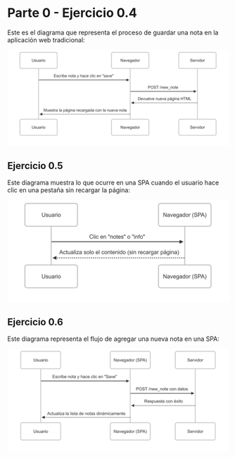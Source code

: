 # Parte 0 - Ejercicio 0.4

Este es el diagrama que representa el proceso de guardar una nota en la aplicación web tradicional:

![Diagrama](./diagrama_0_4.png)

## Ejercicio 0.5

Este diagrama muestra lo que ocurre en una SPA cuando el usuario hace clic en una pestaña sin recargar la página:

![Diagrama 0.5](./diagrama_0_5.png)

## Ejercicio 0.6

Este diagrama representa el flujo de agregar una nueva nota en una SPA:

![Diagrama 0.6](./diagrama_0_6.png)
